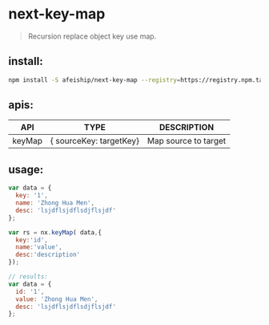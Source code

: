 # next-key-map
> Recursion replace object key use map.

## install:
```bash
npm install -S afeiship/next-key-map --registry=https://registry.npm.taobao.org
```

## apis:
| API    | TYPE                    | DESCRIPTION          |
|--------|-------------------------|----------------------|
| keyMap | { sourceKey: targetKey} | Map source to target |

## usage:
```js
var data = {
  key: '1',
  name: 'Zhong Hua Men',
  desc: 'lsjdflsjdflsdjflsjdf'
};

var rs = nx.keyMap( data,{
  key:'id',
  name:'value',
  desc:'description'
});

// results:
var data = {
  id: '1',
  value: 'Zhong Hua Men',
  desc: 'lsjdflsjdflsdjflsjdf'
};
```

